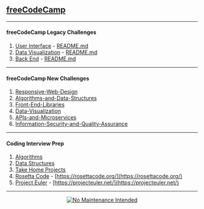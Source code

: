## [freeCodeCamp](https://www.freecodecamp.org/) 
<hr/>

#### freeCodeCamp Legacy Challenges

1. [User Interface](01-front-end-cert/) - [README.md](01-front-end-cert/README.md)
1. [Data Visualization](02-data-vis-cert/) - [README.md](02-data-vis-cert/README.md)
1. [Back End](03-back-end-cert/) - [README.md](03-back-end-cert/README.md)

<hr/>

#### freeCodeCamp New Challenges

 1. [Responsive-Web-Design](11-Responsive-Web-Design)
 1. [Algorithms-and-Data-Structures](12-Algorithms-and-Data-Structures)
 1. [Front-End-Libraries](13-Front-End-Libraries)
 1. [Data-Visualization](14-Data-Visualization)
 1. [APIs-and-Microservices](15-APIs-and-Microservices)
 1. [Information-Security-and-Quality-Assurance](16-Information-Security-and-Quality-Assurance)

<hr/>

#### Coding Interview Prep

 1. [Algorithms](21-Algorithms/)
 1. [Data Structures](22-Data-Structures/)
 1. [Take Home Projects](23-Take-Home-Projects/)
 1. [Rosetta Code](24-rosetta-code-org) - [https://rosettacode.org/](https://rosettacode.org/)
 1. [Project Euler](25-project-euler-net) - [https://projecteuler.net/](https://projecteuler.net/)

<hr/>

<center><a href="http://unmaintained.tech/"><img alt="No Maintenance Intended" src="http://unmaintained.tech/badge.svg"></a></center>
